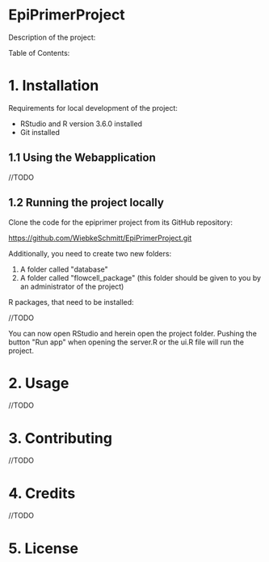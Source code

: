 # EpiPrimerProject

Description of the project: 

Table of Contents:

# 1. 	Installation

Requirements for local development of the project: 
- RStudio and R version 3.6.0 installed
- Git installed

## 1.1 	Using the Webapplication

//TODO

## 1.2	Running the project locally

Clone the code for the epiprimer project from its GitHub repository: 

https://github.com/WiebkeSchmitt/EpiPrimerProject.git

Additionally, you need to create two new folders: 
1. A folder called "database"
2. A folder called "flowcell_package" (this folder should be given to you by an administrator of the project)

R packages, that need to be installed: 

//TODO

You can now open RStudio and herein open the project folder. Pushing the button "Run app" when opening the server.R or the ui.R file will run the project.

# 2. 	Usage


//TODO

# 3. 	Contributing


//TODO

# 4. 	Credits


//TODO

# 5. 	License

